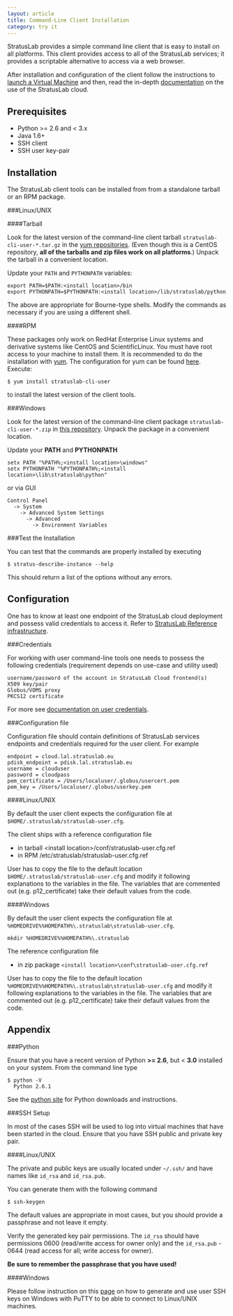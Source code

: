 ```yaml
---
layout: article
title: Command-Line Client Installation
category: try it
---
```


StratusLab provides a simple command line client that is easy to
install on all platforms. This client provides access to all of the
StratusLab services; it provides a scriptable alternative to access
via a web browser.

After installation and configuration of the client follow the
instructions to [launch a Virtual Machine][launch-vm] and then, read
the in-depth [documentation][docs] on the use of the StratusLab cloud.

Prerequisites
-------------

* Python >= 2.6 and < 3.x
* Java 1.6+
* SSH client
* SSH user key-pair

Installation
------------

The StratusLab client tools can be installed from from a standalone
tarball or an RPM package.

###Linux/UNIX

####Tarball

Look for the latest version of the command-line client tarball
`stratuslab-cli-user-*.tar.gz` in the [yum
repositories][yum-repo-centos]. (Even though this is a CentOS
repository, **all of the tarballs and zip files work on all
platforms**.)  Unpack the tarball in a convenient location.

Update your `PATH` and `PYTHONPATH` variables:

    export PATH=$PATH:<install location>/bin
    export PYTHONPATH=$PYTHONPATH:<install location>/lib/stratuslab/python

The above are appropriate for Bourne-type shells. Modify the commands
as necessary if you are using a different shell.

####RPM

These packages only work on RedHat Enterprise Linux systems and
derivative systems like CentOS and ScientificLinux.  You must have
root access to your machine to install them. It is recommended to do
the installation with [yum][yum]. The configuration for yum can be
found [here][yum-config]. Execute:

    $ yum install stratuslab-cli-user

to install the latest version of the client tools.

###Windows

Look for the latest version of the command-line client package
`stratuslab-cli-user-*.zip` in [this repository][yum-repo-centos].
Unpack the package in a convenient location.

Update your **PATH** and **PYTHONPATH**

    setx PATH "%PATH%;<install location>\windows"
    setx PYTHONPATH "%PYTHONPATH%;<install location>\lib\stratuslab\python"

or via GUI

    Control Panel 
      -> System 
        -> Advanced System Settings
          -> Advanced 
            -> Environment Variables

###Test the Installation

You can test that the commands are properly installed by executing

    $ stratus-describe-instance --help

This should return a list of the options without any errors.

Configuration
-------------

One has to know at least one endpoint of the StratusLab cloud
deployment and possess valid credentials to access it. Refer to
[StratusLab Reference infrastructure][sl-ref-infra].

###Credentials

For working with user command-line tools one needs to possess the
following credentials (requirement depends on use-case and utility
used)

    username/password of the account in StratusLab Cloud frontend(s)
    X509 key/pair
    Globus/VOMS proxy
    PKCS12 certificate

For more see [documentation on user credentials][user-creds-docu].

###Configuration file

Configuration file should contain definitions of StratusLab services
endpoints and credentials required for the user client. For example

    endpoint = cloud.lal.stratuslab.eu
    pdisk_endpoint = pdisk.lal.stratuslab.eu
    username = clouduser
    password = cloudpass
    pem_certificate = /Users/localuser/.globus/usercert.pem
    pem_key = /Users/localuser/.globus/userkey.pem

####Linux/UNIX

By default the user client expects the configuration file at
`$HOME/.stratuslab/stratuslab-user.cfg`.

The client ships with a reference configuration file

* in tarball &lt;install location&gt;/conf/stratuslab-user.cfg.ref 
* in RPM /etc/stratuslab/stratuslab-user.cfg.ref 

User has to copy the file to the default location
`$HOME/.stratuslab/stratuslab-user.cfg` and modify it following
explanations to the variables in the file. The variables that are
commented out (e.g. p12_certificate) take their default values from
the code.

####Windows

By default the user client expects the configuration file at
`%HOMEDRIVE%%HOMEPATH%\.stratuslab\stratuslab-user.cfg`.

    mkdir %HOMEDRIVE%%HOMEPATH%\.stratuslab

The reference configuration file 

* in zip package `<install location>\conf\stratuslab-user.cfg.ref`

User has to copy the file to the default location
`%HOMEDRIVE%%HOMEPATH%\.stratuslab\stratuslab-user.cfg` and modify it
following explanations to the variables in the file. The variables
that are commented out (e.g. p12_certificate) take their default
values from the code.

Appendix
--------

###Python

Ensure that you have a recent version of Python **>= 2.6**, but <
**3.0** installed on your system. From the command line type

    $ python -V
      Python 2.6.1

See the [python site][python] for Python downloads and instructions.

###SSH Setup

In most of the cases SSH will be used to log into virtual machines
that have been started in the cloud. Ensure that you have SSH public
and private key pair.

####Linux/UNIX

The private and public keys are usually located under `~/.ssh/` and
have names like `id_rsa` and `id_rsa.pub`.

You can generate them with the following command

    $ ssh-keygen

The default values are appropriate in most cases, but you should
provide a passphrase and not leave it empty.

Verify the generated key pair permissions. The `id_rsa` should have
permissions 0600 (read/write access for owner only) and the
`id_rsa.pub` - 0644 (read access for all; write access for owner).

**Be sure to remember the passphrase that you have used!**

####Windows

Please follow instruction on this [page][amazon-ssh] on how to
generate and use user SSH keys on Windows with PuTTY to be able to
connect to Linux/UNIX machines.


[python]: http://python.org/
[yum]: http://yum.baseurl.org/
[yum-config]: http://yum.stratuslab.eu/
[yum-repo-centos]: http://yum.stratuslab.eu/releases/centos-6.2/
[amazon-ssh]: http://docs.amazonwebservices.com/AWSEC2/latest/UserGuide/putty.html
[docs]: /documentation/
[sl-ref-infra]: /try%20it/2012/02/10/try-reference-cloud-infrastructures.html
[launch-vm]: /try%20it/2012/01/01/try-launch-vm.html
[user-creds-docu]: /documentation/2012/10/05/docs-tutor-user-credentials.html
